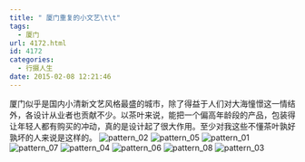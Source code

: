 ```yaml
---
title: " 厦门重复的小文艺\t\t"
tags:
  - 厦门
url: 4172.html
id: 4172
categories:
  - 行摄人生
date: 2015-02-08 12:21:46
---
```


厦门似乎是国内小清新文艺风格最盛的城市，除了得益于人们对大海憧憬这一情结外，各设计从业者也贡献不少。以茶叶来说，能把一个偏高年龄段的产品，包装得让年轻人都有购买的冲动，真的是设计起了很大作用。至少对我这些不懂茶叶孰好孰坏的人来说是这样的。 ![pattern_02](../../../images/2015/02/pattern_02.jpg) ![pattern_05](../../../images/2015/02/pattern_05.jpg) ![pattern_01](../../../images/2015/02/pattern_01.jpg) ![pattern_07](../../../images/2015/02/pattern_07.jpg) ![pattern_04](../../../images/2015/02/pattern_04.jpg) ![pattern_06](../../../images/2015/02/pattern_06.jpg) ![pattern_08](../../../images/2015/02/pattern_08.jpg) ![pattern_03](../../../images/2015/02/pattern_03.jpg)